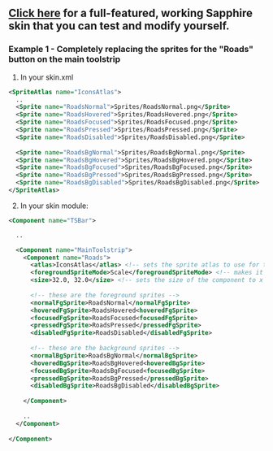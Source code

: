 ## [Click here](https://github.com/AlexanderDzhoganov/Skylines-Sapphire/tree/master/Skins/Emerald/_SapphireSkin) for a full-featured, working Sapphire skin that you can test and modify yourself.

### Example 1 - Completely replacing the sprites for the "Roads" button on the main toolstrip

1. In your skin.xml

```xml
<SpriteAtlas name="IconsAtlas">
  ..
  <Sprite name="RoadsNormal">Sprites/RoadsNormal.png</Sprite>
  <Sprite name="RoadsHovered">Sprites/RoadsHovered.png</Sprite>
  <Sprite name="RoadsFocused">Sprites/RoadsFocused.png</Sprite>
  <Sprite name="RoadsPressed">Sprites/RoadsPressed.png</Sprite>
  <Sprite name="RoadsDisabled">Sprites/RoadsDisabled.png</Sprite>
  
  <Sprite name="RoadsBgNormal">Sprites/RoadsBgNormal.png</Sprite>
  <Sprite name="RoadsBgHovered">Sprites/RoadsBgHovered.png</Sprite>
  <Sprite name="RoadsBgFocused">Sprites/RoadsBgFocused.png</Sprite>
  <Sprite name="RoadsBgPressed">Sprites/RoadsBgPressed.png</Sprite>
  <Sprite name="RoadsBgDisabled">Sprites/RoadsBgDisabled.png</Sprite>
</SpriteAtlas>

```

2. In your skin module:

```xml
<Component name="TSBar">

  ..

  <Component name="MainToolstrip">
    <Component name="Roads">
      <atlas>IconsAtlas</atlas> <!-- sets the sprite atlas to use for this component -->
      <foregroundSpriteMode>Scale</foregroundSpriteMode> <!-- makes it so your sprite scales with the size of the button -->
      <size>32.0, 32.0</size> <!-- sets the size of the component to x = 32.0, y = 32.0 -->
      
      <!-- these are the foreground sprites -->
      <normalFgSprite>RoadsNormal</normalFgSprite>
      <hoveredFgSprite>RoadsHovered<hoveredFgSprite>
      <focusedFgSprite>RoadsFocused<focusedFgSprite>
      <pressedFgSprite>RoadsPressed</pressedFgSprite>
      <disabledFgSprite>RoadsDisabled</disabledFgSprite>
      
      <!-- these are the background sprites -->
      <normalBgSprite>RoadsBgNormal</normalBgSprite>
      <hoveredBgSprite>RoadsBgHovered<hoveredBgSprite>
      <focusedBgSprite>RoadsBgFocused<focusedBgSprite>
      <pressedBgSprite>RoadsBgPressed</pressedBgSprite>
      <disabledBgSprite>RoadsBgDisabled</disabledBgSprite>
      
    </Component>
    
    ..
  </Component>
 
</Component>
```
